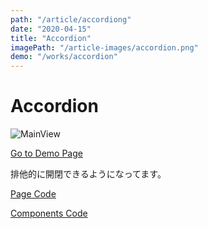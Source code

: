 ```yaml
---
path: "/article/accordiong"
date: "2020-04-15"
title: "Accordion"
imagePath: "/article-images/accordion.png"
demo: "/works/accordion"
---
```


# Accordion

![MainView](/article-images/accordion.png)

[Go to Demo Page](/works/accordion)

排他的に開閉できるようになってます。

[Page Code](https://github.com/maroon8021/walking/blob/master/src/pages/works/accordion.tsx)

[Components Code](https://github.com/maroon8021/walking/tree/master/src/components/works/accordion)
